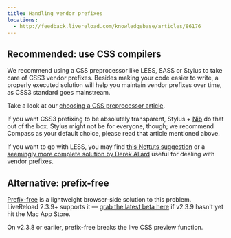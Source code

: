 ```yaml
---
title: Handling vendor prefixes
locations:
  - http://feedback.livereload.com/knowledgebase/articles/86176
---
```


## Recommended: use CSS compilers

We recommend using a CSS preprocessor like LESS, SASS or Stylus to take care of CSS3 vendor prefixes. Besides making your code easier to write, a properly executed solution will help you maintain vendor prefixes over time, as CSS3 standard goes mainstream.

Take a look at our [choosing a CSS preprocessor article](http://go.livereload.com/csspreproc).

If you want CSS3 prefixing to be absolutely transparent, Stylus + [Nib](http://visionmedia.github.com/nib/) do that out of the box. Stylus might not be for everyone, though; we recommend Compass as your default choice, please read that article mentioned above.

If you want to go with LESS, you may find [this Nettuts suggestion](http://net.tutsplus.com/tutorials/html-css-techniques/quick-tip-never-type-a-vendor-prefix-again/) or a [seemingly more complete solution by Derek Allard](http://www.derekallard.com/blog/post/less-css3-mixins-and-vendor-prefixes) useful for dealing with vendor prefixes.

## Alternative: prefix-free

[Prefix-free](http://leaverou.github.com/prefixfree/) is a lightweight browser-side solution to this problem. LiveReload 2.3.9+ supports it — [grab the latest beta here](http://go.livereload.com/beta) if v2.3.9 hasn't yet hit the Mac App Store.

On v2.3.8 or earlier, prefix-free breaks the live CSS preview function.